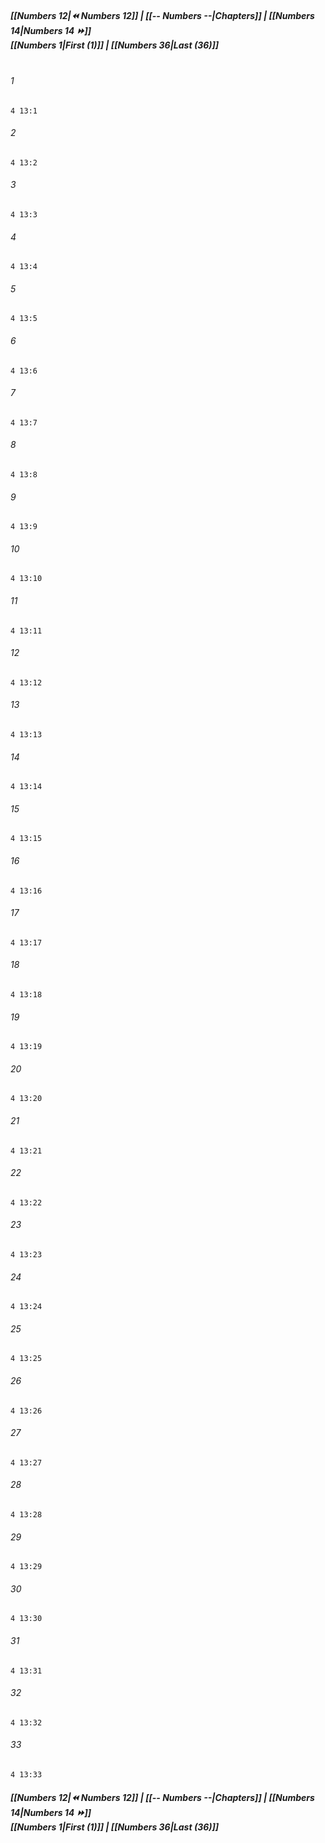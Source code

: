 
##### **[[Numbers 12|⏪ Numbers 12]] | [[-- Numbers --|Chapters]] | [[Numbers 14|Numbers 14 ⏩]]**<br>**[[Numbers 1|First (1)]] | [[Numbers 36|Last (36)]]**<br><br>

###### 1
``` verse
4 13:1
```
###### 2
``` verse
4 13:2
```
###### 3
``` verse
4 13:3
```
###### 4
``` verse
4 13:4
```
###### 5
``` verse
4 13:5
```
###### 6
``` verse
4 13:6
```
###### 7
``` verse
4 13:7
```
###### 8
``` verse
4 13:8
```
###### 9
``` verse
4 13:9
```
###### 10
``` verse
4 13:10
```
###### 11
``` verse
4 13:11
```
###### 12
``` verse
4 13:12
```
###### 13
``` verse
4 13:13
```
###### 14
``` verse
4 13:14
```
###### 15
``` verse
4 13:15
```
###### 16
``` verse
4 13:16
```
###### 17
``` verse
4 13:17
```
###### 18
``` verse
4 13:18
```
###### 19
``` verse
4 13:19
```
###### 20
``` verse
4 13:20
```
###### 21
``` verse
4 13:21
```
###### 22
``` verse
4 13:22
```
###### 23
``` verse
4 13:23
```
###### 24
``` verse
4 13:24
```
###### 25
``` verse
4 13:25
```
###### 26
``` verse
4 13:26
```
###### 27
``` verse
4 13:27
```
###### 28
``` verse
4 13:28
```
###### 29
``` verse
4 13:29
```
###### 30
``` verse
4 13:30
```
###### 31
``` verse
4 13:31
```
###### 32
``` verse
4 13:32
```
###### 33
``` verse
4 13:33
```

##### **[[Numbers 12|⏪ Numbers 12]] | [[-- Numbers --|Chapters]] | [[Numbers 14|Numbers 14 ⏩]]**<br>**[[Numbers 1|First (1)]] | [[Numbers 36|Last (36)]]**
